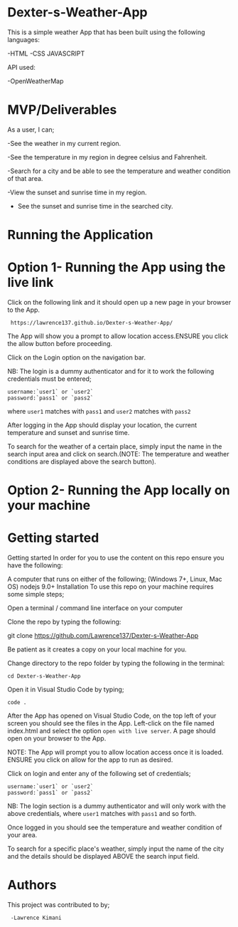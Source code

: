 # Dexter-s-Weather-App

This is a simple weather App that has been built using the following languages:

   -HTML
   -CSS
   JAVASCRIPT

API used:

   -OpenWeatherMap

# MVP/Deliverables


As a user, I can;

-See the weather in my current region.

-See the temperature in my region in degree celsius and Fahrenheit.

-Search for a city and be able to see the temperature and weather condition of that area.

-View the sunset and sunrise time in my region.

- See the sunset and sunrise time in the searched city.

# Running the Application

# Option 1- Running the App using the live link

Click on the following link and it should open up a new page in your browser to the App.

` https://lawrence137.github.io/Dexter-s-Weather-App/`

The App will show you a prompt to allow location access.ENSURE you click the allow button before proceeding.

Click on the Login option on the navigation bar.

NB: The login is a dummy authenticator and for it to work the following credentials must be entered;
    
    username:`user1` or `user2`
    password:`pass1` or `pass2`

where `user1` matches with `pass1` and `user2` matches with `pass2`    

After logging in the App should display your location, the current temperature and sunset and sunrise time.

To search for the weather of a certain place, simply input the name in the search input area and click on search.(NOTE: The temperature and weather conditions are displayed above the search button).


# Option 2- Running the App locally on your machine

   # Getting started

   Getting started In order for you to use the content on this repo ensure you have the following:

A computer that runs on either of the following; (Windows 7+, Linux, Mac OS) nodejs 9.0+ Installation To use this repo on your machine requires some simple steps;

Open a terminal / command line interface on your computer

Clone the repo by typing the following:

git clone https://github.com/Lawrence137/Dexter-s-Weather-App


Be patient as it creates a copy on your local machine for you.

Change directory to the repo folder by typing the following in the terminal:

`cd Dexter-s-Weather-App`

Open it in Visual Studio Code by typing;

`code .`

After the App has opened on Visual Studio Code, on the top left of your screen you should see the files in the App. Left-click on the file named index.html and select the option `open with live server`. A page should open on your browser to the App.

NOTE: The App will prompt you to allow location access once it is loaded. ENSURE you click on allow for the app to run as desired.

Click on login and enter any of the following set of credentials;

    username:`user1` or `user2`
    password:`pass1` or `pass2`

NB: The login section is a dummy authenticator and will only work with the above credentials, where `user1` matches with `pass1` and so forth.

Once logged in you should see the temperature and weather condition of your area.

To search for a specific place's weather, simply input the name of the city and the details should be displayed ABOVE the search input field.

# Authors

This project was contributed to by;

     -Lawrence Kimani


